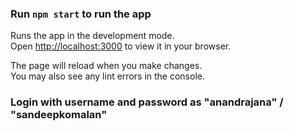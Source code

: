 

### Run `npm start` to run the app

Runs the app in the development mode.\
Open [http://localhost:3000](http://localhost:3000) to view it in your browser.

The page will reload when you make changes.\
You may also see any lint errors in the console.

### Login with username and password as "anandrajana" / "sandeepkomalan"


